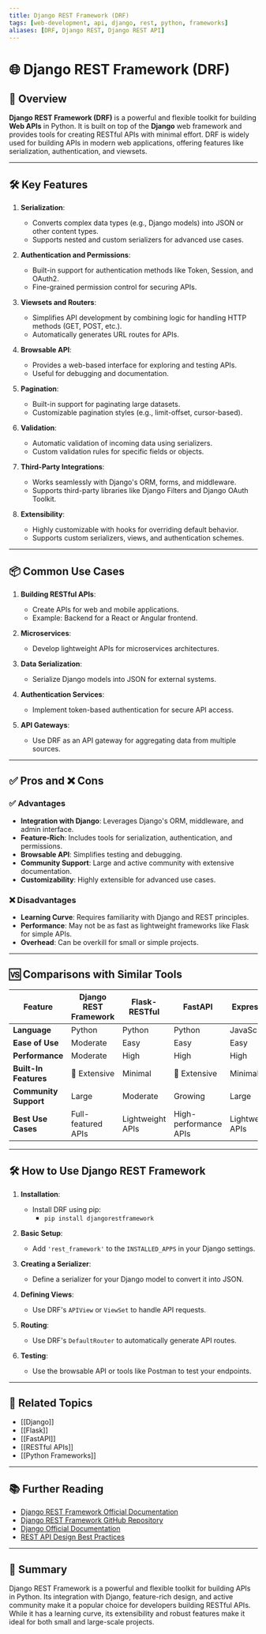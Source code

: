 ```yaml
---
title: Django REST Framework (DRF)
tags: [web-development, api, django, rest, python, frameworks]
aliases: [DRF, Django REST, Django REST API]
---
```


# 🌐 Django REST Framework (DRF)

## 🧭 Overview

**Django REST Framework (DRF)** is a powerful and flexible toolkit for building **Web APIs** in Python. It is built on top of the **Django** web framework and provides tools for creating RESTful APIs with minimal effort. DRF is widely used for building APIs in modern web applications, offering features like serialization, authentication, and viewsets.

---

## 🛠️ Key Features

1. **Serialization**:
   - Converts complex data types (e.g., Django models) into JSON or other content types.
   - Supports nested and custom serializers for advanced use cases.

2. **Authentication and Permissions**:
   - Built-in support for authentication methods like Token, Session, and OAuth2.
   - Fine-grained permission control for securing APIs.

3. **Viewsets and Routers**:
   - Simplifies API development by combining logic for handling HTTP methods (GET, POST, etc.).
   - Automatically generates URL routes for APIs.

4. **Browsable API**:
   - Provides a web-based interface for exploring and testing APIs.
   - Useful for debugging and documentation.

5. **Pagination**:
   - Built-in support for paginating large datasets.
   - Customizable pagination styles (e.g., limit-offset, cursor-based).

6. **Validation**:
   - Automatic validation of incoming data using serializers.
   - Custom validation rules for specific fields or objects.

7. **Third-Party Integrations**:
   - Works seamlessly with Django's ORM, forms, and middleware.
   - Supports third-party libraries like Django Filters and Django OAuth Toolkit.

8. **Extensibility**:
   - Highly customizable with hooks for overriding default behavior.
   - Supports custom serializers, views, and authentication schemes.

---

## 📦 Common Use Cases

1. **Building RESTful APIs**:
   - Create APIs for web and mobile applications.
   - Example: Backend for a React or Angular frontend.

2. **Microservices**:
   - Develop lightweight APIs for microservices architectures.

3. **Data Serialization**:
   - Serialize Django models into JSON for external systems.

4. **Authentication Services**:
   - Implement token-based authentication for secure API access.

5. **API Gateways**:
   - Use DRF as an API gateway for aggregating data from multiple sources.

---

## ✅ Pros and ❌ Cons

### ✅ Advantages
- **Integration with Django**: Leverages Django's ORM, middleware, and admin interface.
- **Feature-Rich**: Includes tools for serialization, authentication, and permissions.
- **Browsable API**: Simplifies testing and debugging.
- **Community Support**: Large and active community with extensive documentation.
- **Customizability**: Highly extensible for advanced use cases.

### ❌ Disadvantages
- **Learning Curve**: Requires familiarity with Django and REST principles.
- **Performance**: May not be as fast as lightweight frameworks like Flask for simple APIs.
- **Overhead**: Can be overkill for small or simple projects.

---

## 🆚 Comparisons with Similar Tools

| Feature                | Django REST Framework | Flask-RESTful      | FastAPI           | Express.js        |
|------------------------|-----------------------|--------------------|-------------------|-------------------|
| **Language**           | Python               | Python             | Python            | JavaScript        |
| **Ease of Use**        | Moderate             | Easy               | Easy              | Easy              |
| **Performance**        | Moderate             | High               | High              | High              |
| **Built-In Features**  | 🌟 Extensive         | Minimal            | 🌟 Extensive      | Minimal           |
| **Community Support**  | Large                | Moderate           | Growing           | Large             |
| **Best Use Cases**     | Full-featured APIs   | Lightweight APIs   | High-performance APIs | Lightweight APIs |

---

## 🛠️ How to Use Django REST Framework

1. **Installation**:
   - Install DRF using pip:
     - `pip install djangorestframework`

2. **Basic Setup**:
   - Add `'rest_framework'` to the `INSTALLED_APPS` in your Django settings.

3. **Creating a Serializer**:
   - Define a serializer for your Django model to convert it into JSON.

4. **Defining Views**:
   - Use DRF's `APIView` or `ViewSet` to handle API requests.

5. **Routing**:
   - Use DRF's `DefaultRouter` to automatically generate API routes.

6. **Testing**:
   - Use the browsable API or tools like Postman to test your endpoints.

---

## 🔗 Related Topics

- [[Django]]
- [[Flask]]
- [[FastAPI]]
- [[RESTful APIs]]
- [[Python Frameworks]]

---

## 📚 Further Reading

- [Django REST Framework Official Documentation](https://www.django-rest-framework.org/)
- [Django REST Framework GitHub Repository](https://github.com/encode/django-rest-framework)
- [Django Official Documentation](https://docs.djangoproject.com/)
- [REST API Design Best Practices](https://restfulapi.net/)

---

## 🧠 Summary

Django REST Framework is a powerful and flexible toolkit for building APIs in Python. Its integration with Django, feature-rich design, and active community make it a popular choice for developers building RESTful APIs. While it has a learning curve, its extensibility and robust features make it ideal for both small and large-scale projects.
